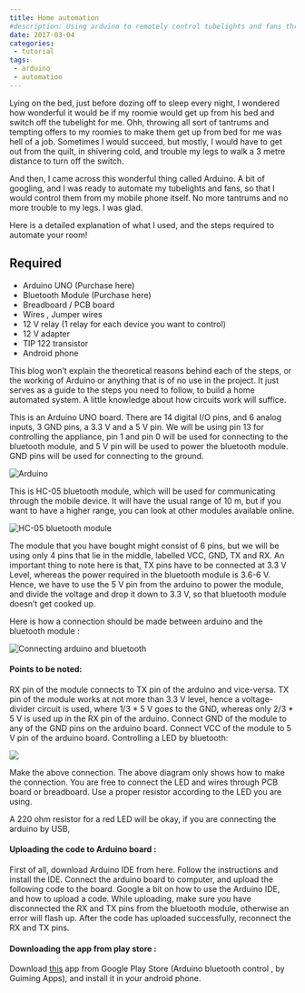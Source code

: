 ```yaml
---
title: Home automation
#description: Using arduino to remotely control tubelights and fans through a smartphone.
date: 2017-03-04
categories:
 - tutorial
tags:
 - arduino
 - automation
---
```




Lying on the bed, just before dozing off to sleep every night, I wondered how wonderful it would be if my roomie would get up from his bed and switch off the tubelight for me. Ohh, throwing all sort of tantrums and tempting offers to my roomies to make them get up from bed for me was hell of a job. Sometimes I would succeed, but mostly, I would have to get out from the quilt, in shivering cold, and trouble my legs to walk a 3 metre distance to turn off the switch.

And then, I came across this wonderful thing called Arduino. A bit of googling, and I was ready to automate my tubelights and fans, so that I would control them from my mobile phone itself. No more tantrums and no more trouble to my legs. I was glad.

<!-- more -->
Here is a detailed explanation of what I used, and the steps required to automate your room!

## Required

* Arduino UNO  (Purchase here)
* Bluetooth Module (Purchase here)
* Breadboard / PCB board
* Wires , Jumper wires
* 12 V relay (1 relay for each device you want to control)
* 12 V adapter
* TIP 122 transistor
* Android phone

This blog won’t explain the theoretical reasons behind each of the steps, or the working of Arduino or anything that is of no use in the project. It just serves as a guide to the steps you need to follow, to build a home automated system. A little knowledge about how circuits work will suffice.

This is an Arduino UNO board. There are 14 digital I/O pins, and 6 analog inputs, 3 GND pins, a 3.3 V and a 5 V pin. We will be using pin 13 for controlling the appliance, pin 1 and pin 0 will be used for connecting to the bluetooth module, and 5 V pin will be used to power the bluetooth module. GND pins will be used for connecting to the ground.

![Arduino](https://github.com/nitinkgp23/nitinkgp23.github.io/blob/master/assets/images/posts/home-automation/48912-arduinouno_r3_front.jpg)

This is HC-05 bluetooth module, which will be used for communicating through the mobile device. It will have the usual range of 10 m, but if you want to have a higher range, you can look at other modules available online.

![HC-05 bluetooth module](https://github.com/nitinkgp23/nitinkgp23.github.io/blob/master/assets/images/posts/home-automation/134883010_14170929051_large1.jpg)

The module that you have bought might consist of 6 pins, but we will be using only 4 pins that lie in the middle, labelled VCC, GND, TX and RX. An important thing to note here is that, TX pins have to be connected at 3.3 V Level, whereas the power required in the bluetooth module is 3.6-6 V. Hence, we have to use the 5 V pin from the arduino to power the module, and divide the voltage and drop it down to 3.3 V, so that bluetooth module doesn’t get cooked up.

Here is how a connection should be made between arduino and the bluetooth module :

![Connecting arduino and bluetooth](https://github.com/nitinkgp23/nitinkgp23.github.io/blob/master/assets/images/posts/home-automation/134883010_14170929051_large1.jpg)

#### Points to be noted:

RX pin of the module connects to TX pin of the arduino and vice-versa.
TX pin of the module works at not more than 3.3 V level, hence a voltage-divider circuit is used, where 1/3 * 5 V goes to the GND, whereas only 2/3 * 5 V is used up in the RX pin of the arduino.
Connect GND of the module to any of the GND pins on the arduino board.
Connect VCC of the module to 5 V pin of the arduino board.
Controlling a LED by bluetooth:

![](https://github.com/nitinkgp23/nitinkgp23.github.io/blob/master/assets/images/posts/home-automation/screenshot-from-2017-01-17-17-09-55.jpg)

Make the above connection. The above diagram only shows how to make the connection. You are free to connect the LED and wires through PCB board or breadboard. Use a proper resistor according to the LED you are using.

A 220 ohm resistor for a red LED will be okay, if you are connecting the arduino by USB,

#### Uploading the code to Arduino board :

First of all, download Arduino IDE from here. Follow the instructions and install the IDE. Connect the arduino board to computer, and upload the following code to the board. Google a bit on how to use the Arduino IDE, and how to upload a code. While uploading, make sure you have disconnected the RX and TX pins from the bluetooth module, otherwise an error will flash up. After the code has uploaded successfully, reconnect the RX and TX pins.

#### Downloading the app from play store :

Download [this](https://play.google.com/store/apps/details?id=com.app.control&hl=en) app from Google Play Store (Arduino bluetooth control , by Guiming Apps), and install it in your android phone.
